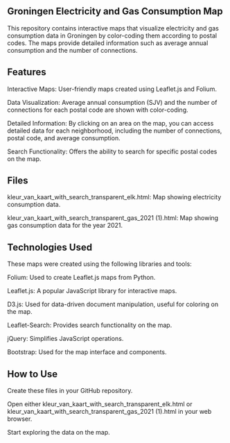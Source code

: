 
## Groningen Electricity and Gas Consumption Map
This repository contains interactive maps that visualize electricity and gas consumption data in Groningen by color-coding them according to postal codes. The maps provide detailed information such as average annual consumption and the number of connections.

## Features
Interactive Maps: User-friendly maps created using Leaflet.js and Folium.

Data Visualization: Average annual consumption (SJV) and the number of connections for each postal code are shown with color-coding.

Detailed Information: By clicking on an area on the map, you can access detailed data for each neighborhood, including the number of connections, postal code, and average consumption.

Search Functionality: Offers the ability to search for specific postal codes on the map.

## Files
kleur_van_kaart_with_search_transparent_elk.html: Map showing electricity consumption data.

kleur_van_kaart_with_search_transparent_gas_2021 (1).html: Map showing gas consumption data for the year 2021.

## Technologies Used
These maps were created using the following libraries and tools:

Folium: Used to create Leaflet.js maps from Python.

Leaflet.js: A popular JavaScript library for interactive maps.

D3.js: Used for data-driven document manipulation, useful for coloring on the map.

Leaflet-Search: Provides search functionality on the map.

jQuery: Simplifies JavaScript operations.

Bootstrap: Used for the map interface and components.

## How to Use
Create these files in your GitHub repository.

Open either kleur_van_kaart_with_search_transparent_elk.html or kleur_van_kaart_with_search_transparent_gas_2021 (1).html in your web browser.

Start exploring the data on the map.
